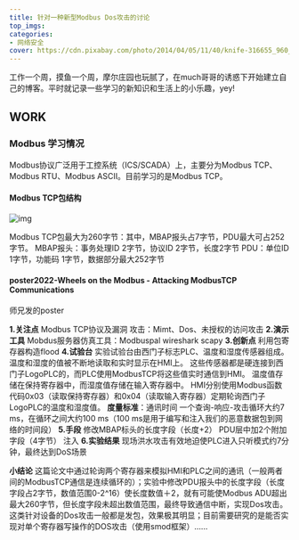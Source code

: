 ```yaml
---
title: 针对一种新型Modbus Dos攻击的讨论
top_imgs:
categories:
- 网络安全
cover: https://cdn.pixabay.com/photo/2014/04/05/11/40/knife-316655_960_720.jpg
---
```

工作一个周，摸鱼一个周，摩尔庄园也玩腻了，在much哥哥的诱惑下开始建立自己的博客。平时就记录一些学习的新知识和生活上的小乐趣，yey!
<!--more-->
## WORK

### Modbus 学习情况
Modbus协议广泛用于工控系统（ICS/SCADA）上，主要分为Modbus TCP、Modbus RTU、Modbus ASCⅡ。目前学习的是Modbus TCP。
#### Modbus TCP包结构 ####

![img](../pic/Modbus%20TCP%20structure.png)

Modbus TCP包最大为260字节：其中，MBAP报头占7字节，PDU最大可占252字节。
MBAP报头：事务处理ID 2字节，协议ID 2字节，长度2字节
PDU：单位ID 1字节，功能码 1字节，数据部分最大252字节

#### poster2022-Wheels on the Modbus - Attacking ModbusTCP Communications ####
师兄发的poster

**1.关注点**
Modbus TCP协议及漏洞
攻击：Mimt、Dos、未授权的访问攻击
**2.演示工具**
Mobdus服务器仿真工具：Modbuspal
wireshark
scapy
**3.创新点**
利用包寄存器构造flood
**4.试验台**
实验试验台由西门子标志PLC、温度和湿度传感器组成。
温度和湿度的值被不断地读取和实时显示在HMI上。
这些传感器都是硬连接到西门子LogoPLC的，而PLC使用ModbusTCP将这些值实时通信到HMI。
温度值存储在保持寄存器中，而湿度值存储在输入寄存器中。
HMI分别使用Modbus函数代码0x03（读取保持寄存器）和0x04（读取输入寄存器）定期轮询西门子LogoPLC的温度和湿度值。
**度量标准**：通讯时间
一个查询-响应-攻击循环大约7 ms，在循环之间大约100 ms（100 ms是用于编写和注入我们的恶意数据包到网络的时间段）
**5.手段**
修改MBAP标头的长度字段（长度+2）
PDU层中加2个附加字段（4字节）
注入
**6.实验结果**
现场洪水攻击有效地迫使PLC进入只听模式约7分钟，最终达到DoS场景

**小结论**
这篇论文中通过轮询两个寄存器来模拟HMI和PLC之间的通讯（一般两者间的ModbusTCP通信是连续循环的）；实验中修改PDU报头中的长度字段（长度字段占2字节，数值范围0-2^16）使长度数值＋2，就有可能使Modbus ADU超出最大260字节，但长度字段未超出数值范围，最终导致通信中断，实现Dos攻击。
这类针对设备的Dos攻击一般都是发包，效果极其明显；目前需要研究的是能否实现对单个寄存器写操作的DOS攻击（使用smod框架）……

